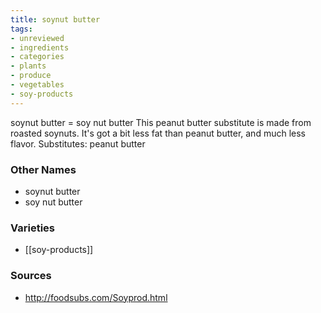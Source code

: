 ```yaml
---
title: soynut butter
tags:
- unreviewed
- ingredients
- categories
- plants
- produce
- vegetables
- soy-products
---
```

soynut butter = soy nut butter This peanut butter substitute is made from roasted soynuts. It's got a bit less fat than peanut butter, and much less flavor. Substitutes: peanut butter

### Other Names

* soynut butter
* soy nut butter

### Varieties

* [[soy-products]]

### Sources
* http://foodsubs.com/Soyprod.html
